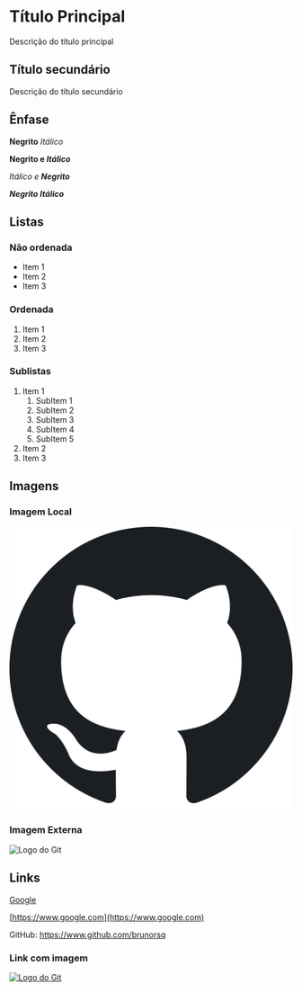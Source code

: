 # Título Principal

Descrição do título principal

## Título secundário

Descrição do título secundário

## Ênfase

**Negrito** _Itálico_

**Negrito e _Itálico_**

_Itálico e **Negrito**_

**_Negrito Itálico_**

## Listas
### Não ordenada

* Item 1
* Item 2
* Item 3

### Ordenada

1. Item 1
2. Item 2
3. Item 3

### Sublistas

1. Item 1
    1. SubItem 1
    2. SubItem 2
    3. SubItem 3
    4. SubItem 4
    5. SubItem 5
2. Item 2
3. Item 3

## Imagens
### Imagem Local

![Logo do GitHub](img/Octicons-mark-github.svg.png)

### Imagem Externa

![Logo do Git](https://git-scm.com/images/logos/downloads/Git-Icon-1788C.png)

## Links

[Google](https://www.google.com)

[https://www.google.com](https://www.google.com)

GitHub: https://www.github.com/brunorsq

### Link com imagem

[![Logo do Git](https://git-scm.com/images/logos/downloads/Git-Icon-1788C.png)](https://git-scm.com/)